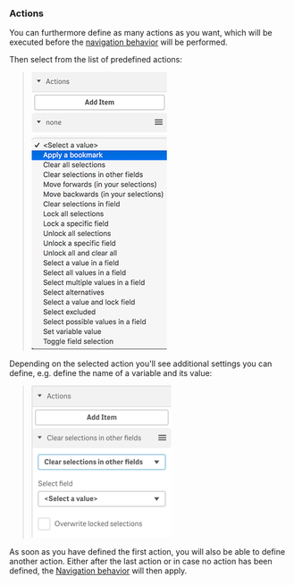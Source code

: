 
### Actions
You can furthermore define as many actions as you want, which will be executed before the [navigation behavior](config-navigation-behavior.md) will be performed.

Then select from the list of predefined actions:

> ![](images/sense_navigation_actions.png)

Depending on the selected action you'll see additional settings you can define, e.g. define the name of a variable and its value:

> ![](images/sense_navigation_actions_settings.png)

As soon as you have defined the first action, you will also be able to define another action.
Either after the last action or in case no action has been defined, the [Navigation behavior](./config-navigation-behavior.md) will then apply.